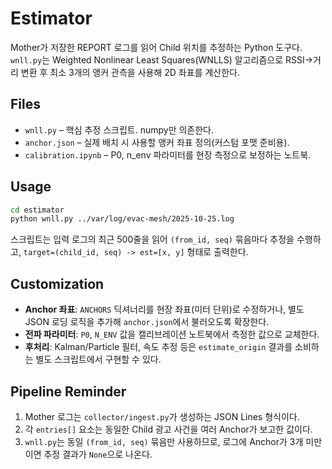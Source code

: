 # Estimator

Mother가 저장한 REPORT 로그를 읽어 Child 위치를 추정하는 Python 도구다.
`wnll.py`는 Weighted Nonlinear Least Squares(WNLLS) 알고리즘으로 RSSI→거리 변환 후
최소 3개의 앵커 관측을 사용해 2D 좌표를 계산한다.

## Files

- `wnll.py` – 핵심 추정 스크립트. numpy만 의존한다.
- `anchor.json` – 실제 배치 시 사용할 앵커 좌표 정의(커스텀 포맷 준비용).
- `calibration.ipynb` – P0, n_env 파라미터를 현장 측정으로 보정하는 노트북.

## Usage

```bash
cd estimator
python wnll.py ../var/log/evac-mesh/2025-10-25.log
```

스크립트는 입력 로그의 최근 500줄을 읽어 `(from_id, seq)` 묶음마다 추정을 수행하고,
`target=(child_id, seq) -> est=[x, y]` 형태로 출력한다.

## Customization

- **Anchor 좌표**: `ANCHORS` 딕셔너리를 현장 좌표(미터 단위)로 수정하거나,
  별도 JSON 로딩 로직을 추가해 `anchor.json`에서 불러오도록 확장한다.
- **전파 파라미터**: `P0`, `N_ENV` 값을 캘리브레이션 노트북에서 측정한 값으로 교체한다.
- **후처리**: Kalman/Particle 필터, 속도 추정 등은 `estimate_origin` 결과를
  소비하는 별도 스크립트에서 구현할 수 있다.

## Pipeline Reminder

1. Mother 로그는 `collector/ingest.py`가 생성하는 JSON Lines 형식이다.
2. 각 `entries[]` 요소는 동일한 Child 광고 사건을 여러 Anchor가 보고한 값이다.
3. `wnll.py`는 동일 `(from_id, seq)` 묶음만 사용하므로, 로그에 Anchor가 3개 미만이면
   추정 결과가 `None`으로 나온다.
